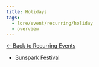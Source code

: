 ```yaml
---
title: Holidays
tags:
  - lore/event/recurring/holiday
  - overview
---
```

[<- Back to Recurring Events](../index.md)

- [Sunspark Festival](sunspark-festival.md)
